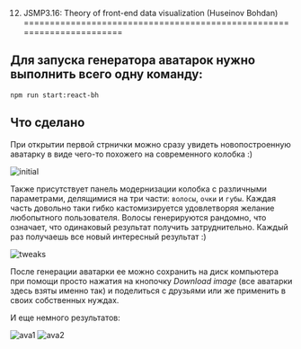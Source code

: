12. JSMP3.16: Theory of front-end data visualization (Huseinov Bohdan)
======================================================================

## Для запуска генератора аватарок нужно выполнить всего одну команду:
 
    npm run start:react-bh
    
## Что сделано

При открытии первой стрнички можно сразу увидеть новопостроенную аватарку в виде чего-то похожего на современного колобка :)

![initial](/initial.png)

Также присутствует панель модернизации колобка с различными параметрами, делящимися на три части: `волосы`, `очки` и `губы`. Каждая часть довольно таки гибко кастомизируется удовлетворяя желание любопытного пользователя. Волосы генерируются рандомно, что означает, что одинаковый результат получить затруднительно. Каждый раз получаешь все новый интересный результат :)

![tweaks](/tweaks.PNG)

После генерации аватарки ее можно сохранить на диск компьютера при помощи просто нажатия на кнопочку _Download image_ (все аватарки здесь взяты именно так) и поделиться с друзьями или же применить в своих собственных нуждах.

И еще немного результатов:

![ava1](/ava1.png)
![ava2](/ava2.png)
